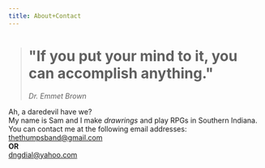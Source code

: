```yaml
---
title: About+Contact
---
```


># "If you put your mind to it, you can accomplish anything."
>
> *Dr. Emmet Brown*

Ah, a daredevil have we?  
My name is Sam and I make *drawrings* and play RPGs in Southern Indiana.  
You can contact me at the following email addresses:  
thethumpsband@gmail.com  
**OR**  
dngdial@yahoo.com
